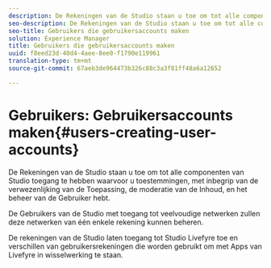 ```yaml
---
description: De Rekeningen van de Studio staan u toe om tot alle componenten van Studio toegang te hebben waarvoor u toestemmingen, met inbegrip van de verwezenlijking van de Toepassing, de moderatie van de Inhoud, en het beheer van de Gebruiker hebt.
seo-description: De Rekeningen van de Studio staan u toe om tot alle componenten van Studio toegang te hebben waarvoor u toestemmingen, met inbegrip van de verwezenlijking van de Toepassing, de moderatie van de Inhoud, en het beheer van de Gebruiker hebt.
seo-title: Gebruikers die gebruikersaccounts maken
solution: Experience Manager
title: Gebruikers die gebruikersaccounts maken
uuid: f8eed23d-40d4-4aee-8ee0-f1790e119961
translation-type: tm+mt
source-git-commit: 67aeb3de964473b326c88c3a3f81ff48a6a12652

---
```



# Gebruikers: Gebruikersaccounts maken{#users-creating-user-accounts}

De Rekeningen van de Studio staan u toe om tot alle componenten van Studio toegang te hebben waarvoor u toestemmingen, met inbegrip van de verwezenlijking van de Toepassing, de moderatie van de Inhoud, en het beheer van de Gebruiker hebt.

De Gebruikers van de Studio met toegang tot veelvoudige netwerken zullen deze netwerken van één enkele rekening kunnen beheren.

De rekeningen van de Studio laten toegang tot Studio Livefyre toe en verschillen van gebruikersrekeningen die worden gebruikt om met Apps van Livefyre in wisselwerking te staan.
